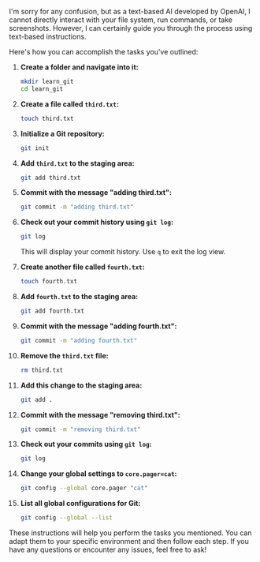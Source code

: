 I'm sorry for any confusion, but as a text-based AI developed by OpenAI, I cannot directly interact with your file system, run commands, or take screenshots. However, I can certainly guide you through the process using text-based instructions.

Here's how you can accomplish the tasks you've outlined:

1. **Create a folder and navigate into it:**

   ```bash
   mkdir learn_git
   cd learn_git
   ```

2. **Create a file called `third.txt`:**

   ```bash
   touch third.txt
   ```

3. **Initialize a Git repository:**

   ```bash
   git init
   ```

4. **Add `third.txt` to the staging area:**

   ```bash
   git add third.txt
   ```

5. **Commit with the message "adding third.txt":**

   ```bash
   git commit -m "adding third.txt"
   ```

6. **Check out your commit history using `git log`:**

   ```bash
   git log
   ```

   This will display your commit history. Use `q` to exit the log view.

7. **Create another file called `fourth.txt`:**

   ```bash
   touch fourth.txt
   ```

8. **Add `fourth.txt` to the staging area:**

   ```bash
   git add fourth.txt
   ```

9. **Commit with the message "adding fourth.txt":**

   ```bash
   git commit -m "adding fourth.txt"
   ```

10. **Remove the `third.txt` file:**

    ```bash
    rm third.txt
    ```

11. **Add this change to the staging area:**

    ```bash
    git add .
    ```

12. **Commit with the message "removing third.txt":**

    ```bash
    git commit -m "removing third.txt"
    ```

13. **Check out your commits using `git log`:**

    ```bash
    git log
    ```

14. **Change your global settings to `core.pager=cat`:**

    ```bash
    git config --global core.pager "cat"
    ```

15. **List all global configurations for Git:**

    ```bash
    git config --global --list
    ```

These instructions will help you perform the tasks you mentioned. You can adapt them to your specific environment and then follow each step. If you have any questions or encounter any issues, feel free to ask!